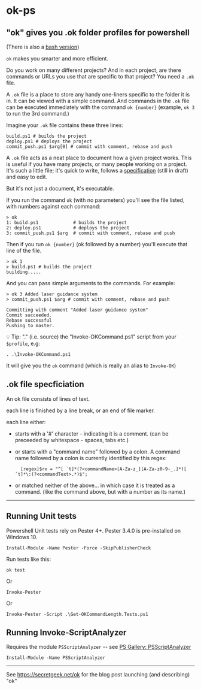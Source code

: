 # ok-ps

## "ok" gives you .ok folder profiles for powershell

(There is also a [bash version](https://github.com/secretGeek/ok-bash/))

`ok` makes you smarter and more efficient.

Do you work on many different projects? And in each project, are there commands or URLs you use that are specific to that project? You need a `.ok` file.

A `.ok` file is a place to store any handy one-liners specific to the folder it is in. It can be viewed with a simple command. And commands in the `.ok` file can be executed immediately with the command `ok {number}` (example, `ok 3` to run the 3rd command.)

Imagine your `.ok` file contains these three lines:

    build.ps1 # builds the project
    deploy.ps1 # deploys the project
    commit_push.ps1 $arg[0] # commit with comment, rebase and push

A `.ok` file acts as a neat place to document how a given project works. This is useful if you have many projects, or many people working on a project. It's such a little file; it's quick to write, follows a [specification](#language-specification) (still in draft) and easy to edit.

But it's not just a document, it's executable.

If you run the command `ok` (with no parameters) you'll see the file listed, with numbers against each command:

    > ok
    1: build.ps1             # builds the project
    2: deploy.ps1            # deploys the project
    3: commit_push.ps1 $arg  # commit with comment, rebase and push

Then if you run `ok {number}` (ok followed by a number) you'll execute that line of the file.

	> ok 1
	> build.ps1 # builds the project
	building.....

And you can pass simple arguments to the commands. For example:

	> ok 3 Added laser guidance system
    > commit_push.ps1 $arg # commit with comment, rebase and push

	Committing with comment "Added laser guidance system"
	Commit succeeded.
	Rebase successful
	Pushing to master.


💡 Tip: "." (i.e. source) the "Invoke-OKCommand.ps1" script from your `$profile`, e.g:

    . .\Invoke-OKCommand.ps1

It will give you the `ok` command (which is really an alias to `Invoke-OK`)


## .ok file specficiation

An ok file consists of lines of text.

each line is finished by a line break, or an end of file marker.

each line either:

- starts with a '#' character - indicating it is a comment. (can be preceeded by whitespace - spaces, tabs etc.)
- or starts with a "command name" followed by a colon. A command name followed by a colon is currently identified by this regex:

        [regex]$rx = "^[ `t]*(?<commandName>[A-Za-z_][A-Za-z0-9-_.]*)[ `t]*\:(?<commandText>.*)$";


- or matched neither of the above... in which case it is treated as a command. (like the command above, but with a number as its name.)

-----

## Running Unit tests

Powershell Unit tests rely on Pester 4+. Pester 3.4.0 is pre-installed on Windows 10.

	Install-Module -Name Pester -Force -SkipPublisherCheck

Run tests like this:

	ok test

Or

	Invoke-Pester

Or 

	Invoke-Pester -Script .\Get-OKCommandLength.Tests.ps1


## Running Invoke-ScriptAnalyzer


Requires the module `PSScriptAnalyzer` -- see [PS Gallery: PSScriptAnalyzer](https://www.powershellgallery.com/packages/PSScriptAnalyzer/)

	Install-Module -Name PSScriptAnalyzer

-----

See <https://secretgeek.net/ok> for the blog post launching (and describing) "ok"
